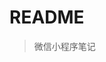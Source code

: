 <!--
 * @Author: jiangnan
 * @Email: hujiangnan@hatech.com.cn
 * @Date: 2021-11-07 21:32:35
 * @LastEditors: jiangnan
 * @LastEditTime: 2021-11-10 10:59:05
 * @Describle: 描述
-->
# README
> 微信小程序笔记